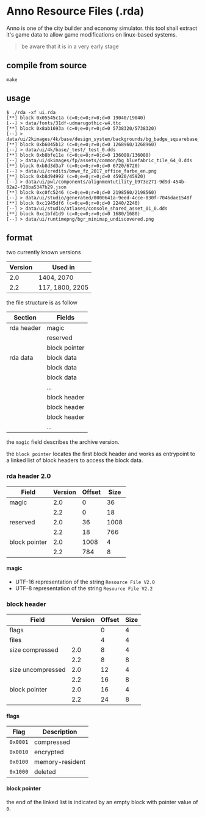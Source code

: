 # Anno Resource Files (.rda)

Anno is one of the city builder and economy simulator.
this tool shall extract it's game data to allow game modifications
on linux-based systems.

> be aware that it is in a very early stage

## compile from source

    make

## usage

    $ ./rda -xf ui.rda 
    [**] block 0x05545c1a (c=0;e=0;r=0;d=0 19040/19040)
    [--] > data/fonts/31df-udmarugothic-w4.ttc
    [**] block 0x8ab1693a (c=0;e=0;r=0;d=0 5738320/5738320)
    [--] > data/ui/2kimages/4k/base/design_system/backgrounds/bg_badge_squarebase_20x8_0.dds
    [**] block 0xb6045b12 (c=0;e=0;r=0;d=0 1268960/1268960)
    [--] > data/ui/4k/base/_test/_test_0.dds
    [**] block 0xb8bfe11e (c=0;e=0;r=0;d=0 136080/136080)
    [--] > data/ui/4kimages/fp/assets/common/bg_bluefabric_tile_64_0.dds
    [**] block 0xb8d3d3a7 (c=0;e=0;r=0;d=0 6720/6720)
    [--] > data/ui/credits/bmwe_fz_2017_office_farbe_en.png
    [**] block 0xb8d94992 (c=0;e=0;r=0;d=0 45920/45920)
    [--] > data/ui/pwl/components/alignmentutility_b973e271-9d9d-454b-82a2-f28ba5347b29.json
    [**] block 0xc0fc5246 (c=0;e=0;r=0;d=0 2198560/2198560)
    [--] > data/ui/studio/generated/0000641a-9eed-4cce-830f-7046dae1548f
    [**] block 0xc1945df6 (c=0;e=0;r=0;d=0 2240/2240)
    [--] > data/ui/studio/atlases/console_shared_asset_01_0.dds
    [**] block 0xc1bfd1d9 (c=0;e=0;r=0;d=0 1680/1680)
    [--] > data/ui/runtimepng/bgr_minimap_undiscovered.png

## format

two currently known versions

| Version | Used in         |
| ------- | --------------- |
| 2.0     | 1404, 2070      |
| 2.2     | 117, 1800, 2205 |

the file structure is as follow

| Section    | Fields        |
| ---------- | ------------- |
| rda header | magic         |
|            | reserved      |
|            | block pointer |
| rda data   | block data    |
|            | block data    |
|            | block data    |
|            | ...           |
|            | block header  |
|            | block header  |
|            | block header  |
|            | ...           |

the `magic` field describes the archive version.

the `block pointer` locates the first block header and works as entrypoint
to a linked list of block headers to access the block data.

### rda header 2.0

| Field         | Version | Offset | Size |
| ------------- | ------- | ------ | ---- |
| magic         | 2.0     | 0      | 36   |
|               | 2.2     | 0      | 18   |
| reserved      | 2.0     | 36     | 1008 |
|               | 2.2     | 18     | 766  |
| block pointer | 2.0     | 1008   | 4    |
|               | 2.2     | 784    | 8    |

#### magic

* UTF-16 representation of the string `Resource File V2.0`
* UTF-8 representation of the string `Resource File V2.2`

### block header

| Field             | Version | Offset | Size |
| ----------------- | ------- | ------ | ---- |
| flags             |         | 0      | 4    |
| files             |         | 4      | 4    |
| size compressed   | 2.0     | 8      | 4    |
|                   | 2.2     | 8      | 8    |
| size uncompressed | 2.0     | 12     | 4    |
|                   | 2.2     | 16     | 8    |
| block pointer     | 2.0     | 16     | 4    |
|                   | 2.2     | 24     | 8    |

#### flags

| Flag     | Description     |
| -------- | --------------- |
| `0x0001` | compressed      |
| `0x0010` | encrypted       |
| `0x0100` | memory-resident |
| `0x1000` | deleted         |

#### block pointer

the end of the linked list is indicated by an empty block with pointer value of `0`.
